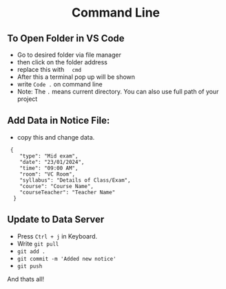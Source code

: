 <h1 align="center"> Command Line </h1>

## To Open Folder in VS Code
- Go to desired folder via file manager
- then click on the folder address
- replace this with `   cmd     `
- After this a terminal pop up will be shown
- write `Code .` on command line
- Note: The `.` means current directory. You can also use full path of your project

## Add Data in Notice File:

- copy this and change data.

```
 {
    "type": "Mid exam",
    "date": "23/01/2024",
    "time": "09:00 AM",
    "room": "VC Room",
    "syllabus": "Details of Class/Exam",
    "course": "Course Name",
    "courseTeacher": "Teacher Name"
  }

```

## Update to Data Server

- Press ` Ctrl + j ` in Keyboard.
- Write `git pull`
- `git add .`
- `git commit -m 'Added new notice'`
- `git push`

And thats all!
